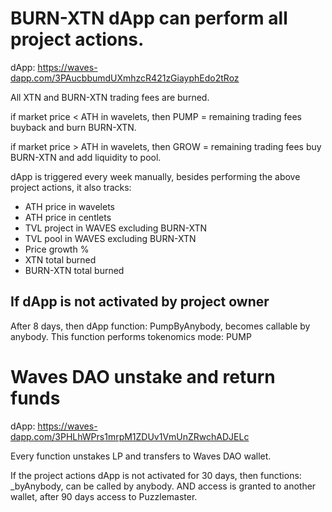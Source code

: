 # BURN-XTN dApp can perform all project actions.
dApp: https://waves-dapp.com/3PAucbbumdUXmhzcR421zGiayphEdo2tRoz

All XTN and BURN-XTN trading fees are burned.

if market price < ATH in wavelets, then PUMP = remaining trading fees buyback and burn BURN-XTN.

if market price > ATH in wavelets, then GROW = remaining trading fees buy BURN-XTN and add liquidity to pool.

dApp is triggered every week manually, besides performing the above project actions, it also tracks:
- ATH price in wavelets
- ATH price in centlets
- TVL project in WAVES excluding BURN-XTN
- TVL pool in WAVES excluding BURN-XTN
- Price growth %
- XTN total burned
- BURN-XTN total burned

## If dApp is not activated by project owner
After 8 days, then dApp function: PumpByAnybody, becomes callable by anybody.
This function performs tokenomics mode: PUMP

# Waves DAO unstake and return funds

dApp: https://waves-dapp.com/3PHLhWPrs1mrpM1ZDUv1VmUnZRwchADJELc

Every function unstakes LP and transfers to Waves DAO wallet.

If the project actions dApp is not activated for 30 days, then functions: _byAnybody, can be called by anybody.
AND access is granted to another wallet, after 90 days access to Puzzlemaster.

